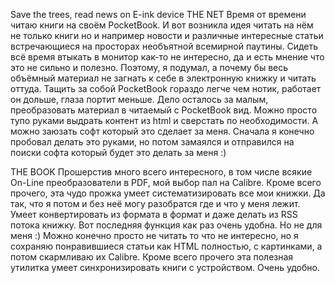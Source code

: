  Save the trees, read news on E-ink device
THE NET
Время от времени читаю книги на своём PocketBook. И вот возникла идея читать на нём не только книги но и например новости и различные интересные статьи встречающиеся на просторах необъятной всемирной паутины. Сидеть всё время втыкать в монитор как-то не интересно, да и есть мнение что это не сильно и полезно. Поэтому, я подумал, а почему бы весь объёмный материал не загнать к себе в электронную книжку и читать оттуда. Тащить за собой PocketBook гораздо легче чем нотик, работает он дольше, глаза портит меньше. Дело осталось за малым, преобразовать материал в читаемый с PocketBook вид. Можно просто тупо руками выдрать контент из html и сверстать по необходимости. А можно заюзать софт который это сделает за меня. Сначала я конечно пробовал делать это руками, но потом замаялся и отправился на поиски софта который будет это делать за меня :)

THE BOOK
Прошерстив много всего интересного, в том числе всякие On-Line преобразователи в PDF, мой выбор пал на Calibre. Кроме всего прочего, эта чудо прожка умеет систематизировать все мои книжки. Да так, что я потом и без неё могу разобратся где и что у меня лежит. Умеет конвертировать из формата в формат и даже делать из RSS потока книжку. Вот последняя функция как раз очень удобна. Но не для меня :) Можно конечно просто не читать то что не интересно, но я сохраняю понравившиеся статьи как HTML полностью, с картинками, а потом скармливаю их Calibre. Кроме всего прочего эта полезная утилитка умеет синхронизировать книги с устройством. Очень удобно.